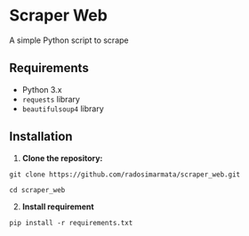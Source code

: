 # Scraper Web
A simple Python script to scrape

## Requirements
- Python 3.x
- `requests` library
- `beautifulsoup4` library

## Installation
1. **Clone the repository:**
```
git clone https://github.com/radosimarmata/scraper_web.git
```
```
cd scraper_web
```
2. **Install requirement**
```
pip install -r requirements.txt
```